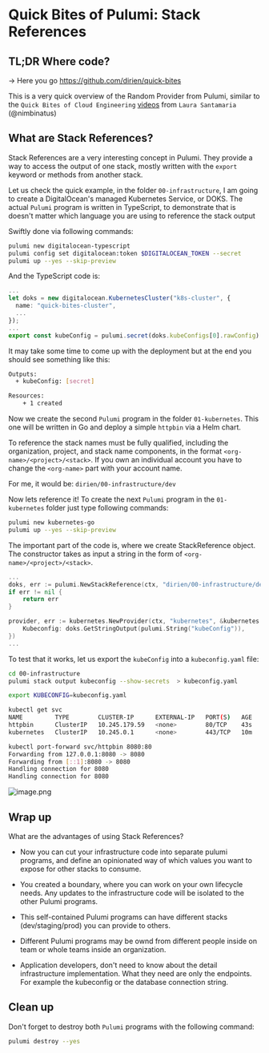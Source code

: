 # Quick Bites of Pulumi: Stack References

## TL;DR Where code?

-> Here you go https://github.com/dirien/quick-bites

This is a very quick overview of the Random Provider from Pulumi, similar to
the `Quick Bites of Cloud Engineering` [videos](https://www.youtube.com/playlist?list=PLyy8Vx2ZoWlohOiedbaQqT5xYRkcDsm10) from `Laura Santamaria` (@nimbinatus)

## What are Stack References?

Stack References are a very interesting concept in Pulumi. They provide a way to access the output of one stack, mostly written with the `export` keyword or methods from another stack.

Let us check the quick example, in the folder `00-infrastructure`, I am going to create a DigitalOcean's managed Kubernetes Service, or DOKS. The actual `Pulumi` program is written in TypeScript, to demonstrate that is doesn't matter which language you are using to reference the stack output

Swiftly done via following commands:

```bash
pulumi new digitalocean-typescript
pulumi config set digitalocean:token $DIGITALOCEAN_TOKEN --secret
pulumi up --yes --skip-preview
```

And the TypeScript code is:

```typescript
...
let doks = new digitalocean.KubernetesCluster("k8s-cluster", {
  name: "quick-bites-cluster",
  ...
});
...
export const kubeConfig = pulumi.secret(doks.kubeConfigs[0].rawConfig)
```

It may take some time to come up with the deployment but at the end you should see something like this:

```bash
Outputs:
  + kubeConfig: [secret]

Resources:
    + 1 created
```

Now we create the second `Pulumi` program in the folder `01-kubernetes`. This one will be written in Go and deploy a simple `httpbin` via a Helm chart.

To reference the stack names must be fully qualified, including the organization, project, and stack name components, in the format `<org-name>/<project>/<stack>`. If you own an individual account you have to change the `<org-name>` part with your account name.

For me, it would be: `dirien/00-infrastructure/dev`

Now lets reference it! To create the next `Pulumi` program in the `01-kubernetes` folder just type following commands:

```bash
pulumi new kubernetes-go
pulumi up --yes --skip-preview
```

The important part of the code is, where we create StackReference object. The constructor takes as input a string in the form of  `<org-name>/<project>/<stack>`.

```go
...
doks, err := pulumi.NewStackReference(ctx, "dirien/00-infrastructure/dev", nil)
if err != nil {
    return err
}

provider, err := kubernetes.NewProvider(ctx, "kubernetes", &kubernetes.ProviderArgs{
    Kubeconfig: doks.GetStringOutput(pulumi.String("kubeConfig")),
})
...
```

To test that it works, let us export the `kubeConfig` into a `kubeconfig.yaml` file:

```bash
cd 00-infrastructure
pulumi stack output kubeconfig --show-secrets  > kubeconfig.yaml

export KUBECONFIG=kubeconfig.yaml

kubectl get svc
NAME         TYPE        CLUSTER-IP      EXTERNAL-IP   PORT(S)   AGE
httpbin      ClusterIP   10.245.179.59   <none>        80/TCP    43s
kubernetes   ClusterIP   10.245.0.1      <none>        443/TCP   10m

kubectl port-forward svc/httpbin 8080:80
Forwarding from 127.0.0.1:8080 -> 8080
Forwarding from [::1]:8080 -> 8080
Handling connection for 8080
Handling connection for 8080
```

![image.png](https://cdn.hashnode.com/res/hashnode/image/upload/v1650233795205/xWudUDZjZ.png)


## Wrap up

What are the advantages of using Stack References?

- Now you can cut your infrastructure code into separate pulumi programs, and define an opinionated way of which values you want to expose for other stacks to consume.

- You created a boundary, where you can work on your own lifecycle needs. Any updates to the infrastructure code will be isolated to the other Pulumi programs.

- This self-contained Pulumi programs can have different stacks (dev/staging/prod) you can provide to others.

- Different Pulumi programs may be ownd from different people inside on team or whole teams inside an organization.

- Application developers, don't need to know about the detail infrastructure implementation. What they need are only the endpoints. For example the kubeconfig or the database connection string.

## Clean up

Don't forget to destroy both `Pulumi` programs with the following command:

```bash
pulumi destroy --yes
```
